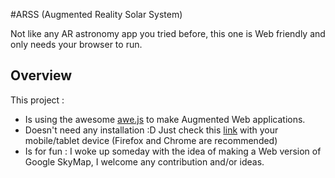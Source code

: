 #ARSS (Augmented Reality Solar System)

Not like any AR astronomy app you tried before, this one is Web friendly and only needs your browser to run.

## Overview
This project :
 - Is using the awesome [awe.js](https://github.com/buildar/awe.js) to make Augmented Web applications.
 - Doesn't need any installation :D Just check this [link](medmack.github.io/ARSS) with your mobile/tablet device (Firefox and Chrome are recommended)
 - Is for fun : I woke up someday with the idea of making a Web version of Google SkyMap, I welcome any contribution and/or ideas.
